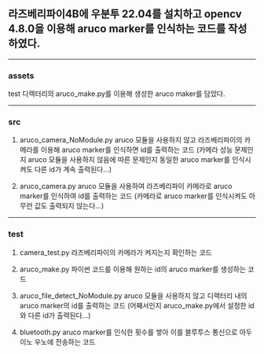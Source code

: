 ## 라즈베리파이4B에 우분투 22.04를 설치하고 opencv 4.8.0을 이용해 aruco marker를 인식하는 코드를 작성하였다.
---
### assets
test 디렉터리의 aruco_make.py를 이용해 생성한 aruco maker를 담았다.

---
### src
1. aruco_camera_NoModule.py
aruco 모듈을 사용하지 않고 라즈베리파이의 카메라를 이용해 aruco marker를 인식하면 id를 출력하는 코드
(카메라 성능 문제인지 aruco 모듈을 사용하지 않음에 따른 문제인지 동일한 aruco marker를 인식시켜도 다른 id가 계속 출력된다...)

2. aruco_camera.py
aruco 모듈을 사용하여 라즈베리파이 카메라로 aruco marker를 인식하여 id를 출력하는 코드
(카메라로 aruco marker를 인식시켜도 아무런 값도 출력되지 않는다...)

---
### test
1. camera_test.py
라즈베리파이의 카메라가 켜지는지 확인하는 코드

2. aruco_make.py
파이썬 코드를 이용해 원하는 id의 aruco marker를 생성하는 코드

3. aruco_file_detect_NoModule.py
aruco 모듈을 사용하지 않고 디렉터리 내의 aruco marker의 id를 출력하는 코드
(어째서인지 aruco_make.py에서 설정한 id와 다른 id가 출력된다...)

4. bluetooth.py
aruco marker를 인식한 횟수를 쌓아 이를 블루투스 통신으로 아두이노 우노에 전송하는 코드
